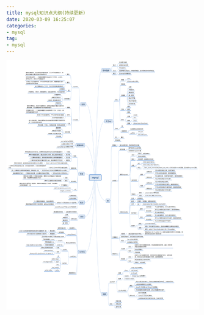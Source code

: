```yaml
---
title: mysql知识点大纲(持续更新)
date: 2020-03-09 16:25:07
categories: 
- mysql
tag: 
- mysql
---
```

![image](/images/mysql技术路线.png)